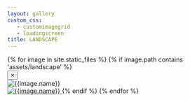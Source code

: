 ```yaml
---
layout: gallery
custom_css:
   - customimagegrid
   - loadingscreen
title: LANDSCAPE
---
```


<section id= "photos">
	{% for image in site.static_files %}
	    {% if image.path contains 'assets/landscape' %}
	    <div class="modal fade" tabindex="-1" role="dialog" id="index{{forloop.index}}">
		  <div class="modal-dialog modal-lg">
		    <div class="modal-content ">
		      <div class="modal-header">
		        <button type="button" class="close" data-dismiss="modal" aria-label="Close"><span aria-hidden="true">&times;</span></button>
		      </div>
				<img src="{{image.path}}" alt="{{image.name}}" id="{{image.path}}"/>
		    </div><!-- /.modal-content -->
		  </div><!-- /.modal-dialog -->
		</div><!-- /.modal -->
	    <a href="#index{{forloop.index}}" data-toggle="modal" data-target="#index{{forloop.index}}">
			<img src="{{image.path}}" alt="{{image.name}}" id="index{{forloop.index}}"/>
		</a>
	    {% endif %}
	{% endfor %}
</section>
